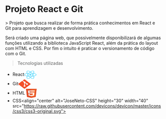 <h1>Projeto React e Git</h1>
> Projeto que busca realizar de forma prática conhecimentos em React e Git para aprendizagem e desenvolvimento.

<p>Será criado uma página web, que possivelmente disponibilizará de algumas funções utilizando a biblioteca 
JavaScript React, além da prática do layout com HTML e CSS. Por fim o intuito é praticar o versionamento de código com o Git.</p>

> Tecnologias utilizadas
* React<img align="center" alt="JoseNeto-HTML" height="30" width="40" src="https://raw.githubusercontent.com/devicons/devicon/master/icons/react/react-original.svg">
* Git<img align="center" alt="JoseNeto-HTML" height="30" width="40" src="https://raw.githubusercontent.com/devicons/devicon/master/icons/git/git-original.svg">
* HTML<img align="center" alt="JoseNeto-HTML" height="30" width="40" src="https://raw.githubusercontent.com/devicons/devicon/master/icons/html5/html5-original.svg">
* CSS<align="center" alt="JoseNeto-CSS" height="30" width="40" src="https://raw.githubusercontent.com/devicons/devicon/master/icons/css3/css3-original.svg">
